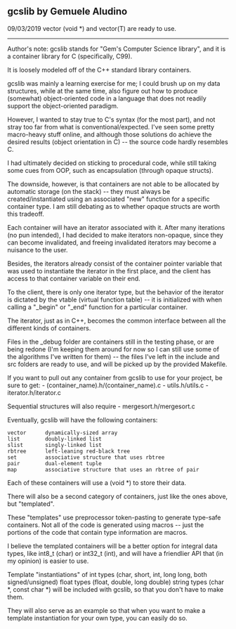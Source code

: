 gcslib by Gemuele Aludino
--------------------------------------------------------------------------------
09/03/2019
vector (void *) and vector(T) are ready to use.

--------------------------------------------------------------------------------
Author's note:
gcslib stands for "Gem's Computer Science library",
and it is a container library for C (specifically, C99).

It is loosely modeled off of the C++ standard library containers.

gcslib was mainly a learning exercise for me;
I could brush up on my data structures,
while at the same time, also figure out how to produce
(somewhat) object-oriented code in a language
that does not readily support the object-oriented paradigm.

However, I wanted to stay true to C's syntax (for the most part),
and not stray too far from what is conventional/expected.
I've seen some pretty macro-heavy stuff online,
and although those solutions do achieve the desired results
(object orientation in C) -- the source code hardly resembles C.

I had ultimately decided on sticking to procedural code,
while still taking some cues from OOP, such as encapsulation
(through opaque structs).

The downside, however, is that containers
are not able to be allocated by automatic storage (on the stack) --
they must always be created/instantiated using an associated "new" function
for a specific container type. I am still debating as to whether
opaque structs are worth this tradeoff.

Each container will have an iterator associated with it.
After many iterations (no pun intended), I had decided to make
iterators non-opaque, since they can become invalidated, and freeing
invalidated iterators may become a nuisance to the user.

Besides, the iterators already consist of the container pointer variable
that was used to instantiate the iterator in the first place, and the client
has access to that container variable on their end.

To the client, there is only one iterator type,
but the behavior of the iterator is dictated by the vtable
(virtual function table) -- it is initialized with when calling a
"_begin" or "_end" function for a particular container.

The iterator, just as in C++, becomes the common interface between
all the different kinds of containers.

Files in the _debug folder are containers still in the testing phase,
or are being redone (I'm keeping them around for now so I can still use
some of the algorithms I've written for them) -- the files I've left
in the include and src folders are ready to use, and will be picked up by the
provided Makefile.

If you want to pull out any container from gcslib
to use for your project, be sure to get:
    - (container_name).h/(container_name).c
    - utils.h/utils.c
    - iterator.h/iterator.c

Sequential structures will also require
    - mergesort.h/mergesort.c

Eventually, gcslib will have the following containers:

    vector      dynamically-sized array
    list        doubly-linked list
    slist       singly-linked list
    rbtree      left-leaning red-black tree
    set         associative structure that uses rbtree
    pair        dual-element tuple
    map         associative structure that uses an rbtree of pair

Each of these containers will use a (void *) to store their data.

There will also be a second category of containers, just like the ones above,
but "templated".

These "templates" use preprocessor token-pasting to generate
type-safe containers. Not all of the code is generated using macros --
just the portions of the code that contain type information are macros.

I believe the templated containers will be a better option
for integral data types, like int8_t (char) or int32_t (int),
and will have a friendlier API that (in my opinion) is easier to use.

Template "instantiations" of
    int types (char, short, int, long long, both signed/unsigned)
    float types (float, double, long double)
    string types (char *, const char *)
will be included with gcslib, so that you don't have to make them.

They will also serve as an example so that when you want to make a template
instantiation for your own type, you can easily do so.
